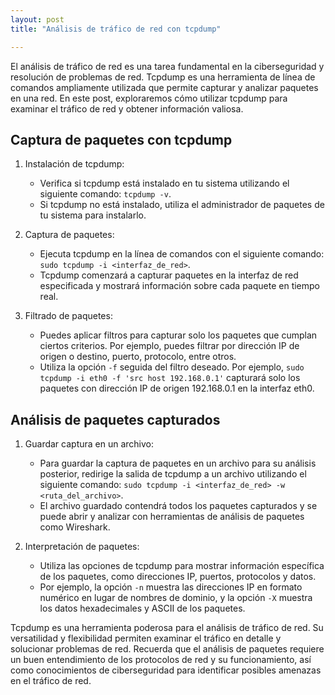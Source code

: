 ```yaml
---
layout: post
title: "Análisis de tráfico de red con tcpdump"

---
```


El análisis de tráfico de red es una tarea fundamental en la ciberseguridad y resolución de problemas de red. Tcpdump es una herramienta de línea de comandos ampliamente utilizada que permite capturar y analizar paquetes en una red. En este post, exploraremos cómo utilizar tcpdump para examinar el tráfico de red y obtener información valiosa.

## Captura de paquetes con tcpdump

1. Instalación de tcpdump:
   - Verifica si tcpdump está instalado en tu sistema utilizando el siguiente comando: `tcpdump -v`.
   - Si tcpdump no está instalado, utiliza el administrador de paquetes de tu sistema para instalarlo.

2. Captura de paquetes:
   - Ejecuta tcpdump en la línea de comandos con el siguiente comando: `sudo tcpdump -i <interfaz_de_red>`.
   - Tcpdump comenzará a capturar paquetes en la interfaz de red especificada y mostrará información sobre cada paquete en tiempo real.

3. Filtrado de paquetes:
   - Puedes aplicar filtros para capturar solo los paquetes que cumplan ciertos criterios. Por ejemplo, puedes filtrar por dirección IP de origen o destino, puerto, protocolo, entre otros.
   - Utiliza la opción `-f` seguida del filtro deseado. Por ejemplo, `sudo tcpdump -i eth0 -f 'src host 192.168.0.1'` capturará solo los paquetes con dirección IP de origen 192.168.0.1 en la interfaz eth0.

## Análisis de paquetes capturados

1. Guardar captura en un archivo:
   - Para guardar la captura de paquetes en un archivo para su análisis posterior, redirige la salida de tcpdump a un archivo utilizando el siguiente comando: `sudo tcpdump -i <interfaz_de_red> -w <ruta_del_archivo>`.
   - El archivo guardado contendrá todos los paquetes capturados y se puede abrir y analizar con herramientas de análisis de paquetes como Wireshark.

2. Interpretación de paquetes:
   - Utiliza las opciones de tcpdump para mostrar información específica de los paquetes, como direcciones IP, puertos, protocolos y datos.
   - Por ejemplo, la opción `-n` muestra las direcciones IP en formato numérico en lugar de nombres de dominio, y la opción `-X` muestra los datos hexadecimales y ASCII de los paquetes.

Tcpdump es una herramienta poderosa para el análisis de tráfico de red. Su versatilidad y flexibilidad permiten examinar el tráfico en detalle y solucionar problemas de red. Recuerda que el análisis de paquetes requiere un buen entendimiento de los protocolos de red y su funcionamiento, así como conocimientos de ciberseguridad para identificar posibles amenazas en el tráfico de red.

